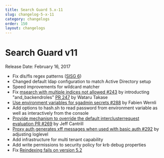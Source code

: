 ```yaml
---
title: Search Guard 5.x-11
slug: changelog-5-x-11
category: changelogs
order: 150
layout: changelogs
---
```

<!---
Copryight 2017 floragunn GmbH
-->

# Search Guard v11

Release Date: February 16, 2017

* Fix dls/fls regex patterns ([SISG 6](https://github.com/floragunncom/search-guard/wiki/SecurityIssues))
* Changed default ldap configuration to match Active Directory setup
* Speed improvements for wildcard matcher
* Fix [msearch with multiple indices not allowed #243](https://github.com/floragunncom/search-guard/issues/243) by introducting "and_backendroles" [PR 247](https://github.com/floragunncom/search-guard/pull/247) by Wataru Takase
* [Use environment variables for sgadmin secrets #288](https://github.com/floragunncom/search-guard/pull/288) by Fabien Wernli
* Add options to hash.sh to read password from environment variable as well as interactively from the console
* [Provide mechanism to override the default interclusterrequest evaluation PR #269](https://github.com/floragunncom/search-guard/pull/269) by Jeff Cantrill
* [Proxy auth generates xff messages when used with basic auth #292](https://github.com/floragunncom/search-guard/issues/292) by adjusting loglevel 
* Add infrastructure for multi tenant capability
* Add write permissions to security policy for krb debug properties
* Fix [Reindexing fails on version 5.2](https://github.com/floragunncom/search-guard/issues/295)